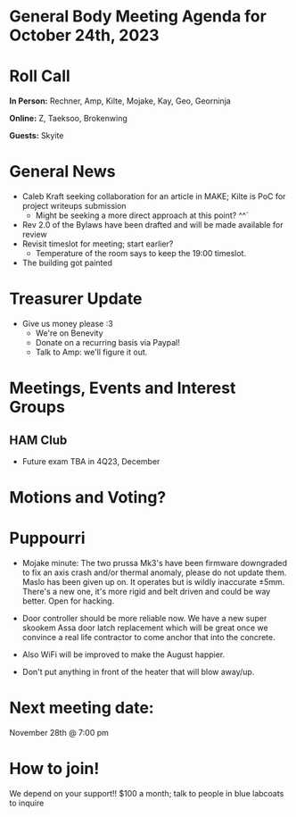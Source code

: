 # General Body Meeting Agenda for October 24th, 2023
# Roll Call
**In Person:**
Rechner, Amp, Kilte, Mojake, Kay, Geo, Georninja

**Online:** 
Z, Taeksoo, Brokenwing

**Guests:** 
Skyite

# General News
- Caleb Kraft seeking collaboration for an article in MAKE; Kilte is PoC for project writeups submission
	- Might be seeking a more direct approach at this point? ^^`
- Rev 2.0 of the Bylaws have been drafted and will be made available for review
- Revisit timeslot for meeting; start earlier?
	- Temperature of the room says to keep the 19:00 timeslot.
- The building got painted

  
# Treasurer Update
- Give us money please :3
   - We're on Benevity
   - Donate on a recurring basis via Paypal!
   - Talk to Amp: we'll figure it out.

# Meetings, Events and Interest Groups


## HAM Club
- Future exam TBA in 4Q23, December
  
# Motions and Voting?

    
# Puppourri

- Mojake minute:  The two prussa Mk3's have been firmware downgraded to fix an axis
crash and/or thermal anomaly, please do not update them.  Maslo has been given up
on. It operates but is wildly inaccurate ±5mm.  There's a new one, it's more rigid
and belt driven and could be way better.  Open for hacking.

- Door controller should be more reliable now.  We have a new super skookem Assa door
latch replacement which will be great once we convince a real life contractor to come
anchor that into the concrete.

- Also WiFi will be improved to make the August happier.

- Don't put anything in front of the heater that will blow away/up.

# Next meeting date:
November 28th @ 7:00 pm

# How to join!
We depend on your support!! $100 a month; talk to people in blue labcoats to inquire
